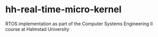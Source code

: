 hh-real-time-micro-kernel
=========================

RTOS implementation as part of the Computer Systems Engineering II course at Halmstad University
